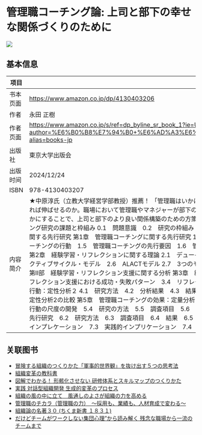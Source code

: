 # 管理職コーチング論: 上司と部下の幸せな関係づくりのために

![](https://m.media-amazon.com/images/I/81mP42dIcDL._SL1500_.jpg)

## 基本信息

| 项目 | 内容 |
| --- | --- |
| 书本页面 | https://www.amazon.co.jp/dp/4130403206 |
| 作者 | 永田 正樹 |
| 作者页面 | https://www.amazon.co.jp/s/ref=dp_byline_sr_book_1?ie=UTF8&field-author=%E6%B0%B8%E7%94%B0+%E6%AD%A3%E6%A8%B9&text=%E6%B0%B8%E7%94%B0+%E6%AD%A3%E6%A8%B9&sort=relevancerank&search-alias=books-jp |
| 出版社 | 東京大学出版会 |
| 出版时间 | 2024/12/24 |
| ISBN | 978-4130403207 |
| 内容简介 | ★中原淳氏（立教大学経営学部教授）推薦！ 「管理職はいかにひとを育てればよいのか？唯一無二の学術的解説管理職によるコーチングの実態解明」  部下の能力をどうすれば伸ばせるのか。職場において管理職やマネジャーが部下の職務遂行をサポートする活動である管理職コーチングのプロセスを実証調査の定性的・定量的な分析から明らかにすることで、上司と部下のより良い関係構築のための方策を浮かび上がらせる。   【主要目次】 はじめに：上司と部下の幸せな関係づくりのために  序章　管理職コーチング研究の課題と枠組み 0.1　問題意識　0.2　研究の枠組み　0.3　本書の構成　0.4　想定する読者　0.5　小括  第Ⅰ部　管理職コーチング、経験学習・リフレクションに関する先行研究  第1章　管理職コーチングに関する先行研究 1.1　コーチングとは　1.2　管理職コーチング研究の全体像　1.3　管理職コーチングの定義　1.4　管理職コーチングの行動　1.5　管理職コーチングの先行要因　1.6　管理職コーチングの成果　1.7　管理職コーチングの媒介要因　1.8　管理職コーチングの調整要因　1.9　小括  第2章　経験学習・リフレクションに関する理論 2.1　デューイの経験理論　2.2　行為の中の内省　2.3　批判的内省　2.4　コルブの経験学習理論　2.5　ギブスのリフレクティブサイクル・モデル　2.6　ALACTモデル 2.7　3つのモデルの比較　2.8　経験学習・リフレクション研究の課題　2.9　リサーチクエスチョン　2.10　小括　補論　  第II部　経験学習・リフレクション支援に関する分析  第3章　経験学習・リフレクション支援の成功事例・失敗事例：定性分析１ 3.1　研究方法　3.2　分析結果　3.3　リフレクション支援における成功・失敗パターン　3.4　リフレクション支援における成功・失敗パターンのまとめ　3.5　小括  第4章　部下育成能力の高いマネジャーの育成行動：定性分析２ 4.1　研究方法　4.2　分析結果　4.3　結果の概要とストーリーライン　4.4　経験学習・リフレクション支援の具体例　4.5　小括　4.6　定性分析1と定性分析2の比較  第5章　管理職コーチングの効果：定量分析１ 5.1　4つの心理的状態の選択理由　5.2　管理職コーチングと部下の心理的状態　5.3　管理職コーチング行動の尺度の開発　5.4　研究の方法　5.5　調査項目　5.6　分析結果　5.7　発見事実　5.8　小括  第6章　部下の性別による管理職コーチングの効果：定量分析２ 6.1　先行研究　6.2　研究方法　6.3　調査項目　6.4　結果　6.5　発見事実　6.6　小括  第7章　結論：成果を生み出す管理職コーチング 7.1　発見事実の整理　7.2　理論的インプレケーション　7.3　実践的インプリケーション　7.4　本研究の限界と今後の課題  おわりに |

## 关联图书

- [冒険する組織のつくりかた「軍事的世界観」を抜け出す５つの思考法](https://www.amazon.co.jp/%E5%86%92%E9%99%BA%E3%81%99%E3%82%8B%E7%B5%84%E7%B9%94%E3%81%AE%E3%81%A4%E3%81%8F%E3%82%8A%E3%81%8B%E3%81%9F%E3%80%8C%E8%BB%8D%E4%BA%8B%E7%9A%84%E4%B8%96%E7%95%8C%E8%A6%B3%E3%80%8D%E3%82%92%E6%8A%9C%E3%81%91%E5%87%BA%E3%81%99%EF%BC%95%E3%81%A4%E3%81%AE%E6%80%9D%E8%80%83%E6%B3%95-%E5%AE%89%E6%96%8E%E5%8B%87%E6%A8%B9/dp/4799331175/ref=pd_sbs_d_sccl_2_1/357-5535413-9877622?pd_rd_w=zlXsI&content-id=amzn1.sym.13eb81e1-7d13-4eb9-803d-fea9198bc9c1&pf_rd_p=13eb81e1-7d13-4eb9-803d-fea9198bc9c1&pf_rd_r=82QXQNNHT8VG07BYAET2&pd_rd_wg=fIsrP&pd_rd_r=ee129899-9f3f-4923-bf2a-3495e4dc81a6&pd_rd_i=4799331175&psc=1)
- [組織変革の教科書](https://www.amazon.co.jp/%E7%B5%84%E7%B9%94%E5%A4%89%E9%9D%A9%E3%81%AE%E6%95%99%E7%A7%91%E6%9B%B8-%E5%8F%A4%E9%87%8E-%E5%BA%B8%E4%B8%80/dp/4492522395/ref=pd_sbs_d_sccl_2_2/357-5535413-9877622?pd_rd_w=zlXsI&content-id=amzn1.sym.13eb81e1-7d13-4eb9-803d-fea9198bc9c1&pf_rd_p=13eb81e1-7d13-4eb9-803d-fea9198bc9c1&pf_rd_r=82QXQNNHT8VG07BYAET2&pd_rd_wg=fIsrP&pd_rd_r=ee129899-9f3f-4923-bf2a-3495e4dc81a6&pd_rd_i=4492522395&psc=1)
- [図解でわかる！ 形骸化させない 研修体系とスキルマップのつくりかた](https://www.amazon.co.jp/%E5%9B%B3%E8%A7%A3%E3%81%A7%E3%82%8F%E3%81%8B%E3%82%8B%EF%BC%81-%E5%BD%A2%E9%AA%B8%E5%8C%96%E3%81%95%E3%81%9B%E3%81%AA%E3%81%84-%E7%A0%94%E4%BF%AE%E4%BD%93%E7%B3%BB%E3%81%A8%E3%82%B9%E3%82%AD%E3%83%AB%E3%83%9E%E3%83%83%E3%83%97%E3%81%AE%E3%81%A4%E3%81%8F%E3%82%8A%E3%81%8B%E3%81%9F-%E6%A0%AA%E5%BC%8F%E4%BC%9A%E7%A4%BE%E3%83%95%E3%82%A3%E3%83%BC%E3%83%AB%E3%83%89%E3%83%9E%E3%83%8D%E3%83%BC%E3%82%B8%E3%83%A1%E3%83%B3%E3%83%88%E3%83%BB%E3%83%92%E3%83%A5%E3%83%BC%E3%83%9E%E3%83%B3%E3%83%AA%E3%82%BD%E3%83%BC%E3%82%B9/dp/4910286462/ref=pd_sbs_d_sccl_2_3/357-5535413-9877622?pd_rd_w=zlXsI&content-id=amzn1.sym.13eb81e1-7d13-4eb9-803d-fea9198bc9c1&pf_rd_p=13eb81e1-7d13-4eb9-803d-fea9198bc9c1&pf_rd_r=82QXQNNHT8VG07BYAET2&pd_rd_wg=fIsrP&pd_rd_r=ee129899-9f3f-4923-bf2a-3495e4dc81a6&pd_rd_i=4910286462&psc=1)
- [実践 対話型組織開発 生成的変革のプロセス](https://www.amazon.co.jp/%E5%AE%9F%E8%B7%B5-%E5%AF%BE%E8%A9%B1%E5%9E%8B%E7%B5%84%E7%B9%94%E9%96%8B%E7%99%BA-%E7%94%9F%E6%88%90%E7%9A%84%E5%A4%89%E9%9D%A9%E3%81%AE%E3%83%97%E3%83%AD%E3%82%BB%E3%82%B9-%E3%82%B8%E3%83%A3%E3%83%BC%E3%83%B4%E3%82%A3%E3%82%B9%E3%83%BB%E3%83%96%E3%83%83%E3%82%B7%E3%83%A5/dp/4799331043/ref=pd_sbs_d_sccl_2_4/357-5535413-9877622?pd_rd_w=zlXsI&content-id=amzn1.sym.13eb81e1-7d13-4eb9-803d-fea9198bc9c1&pf_rd_p=13eb81e1-7d13-4eb9-803d-fea9198bc9c1&pf_rd_r=82QXQNNHT8VG07BYAET2&pd_rd_wg=fIsrP&pd_rd_r=ee129899-9f3f-4923-bf2a-3495e4dc81a6&pd_rd_i=4799331043&psc=1)
- [組織の風の中に立て　風通しのよさが組織の力を高める](https://www.amazon.co.jp/%E7%B5%84%E7%B9%94%E3%81%AE%E9%A2%A8%E3%81%AE%E4%B8%AD%E3%81%AB%E7%AB%8B%E3%81%A6-%E9%A2%A8%E9%80%9A%E3%81%97%E3%81%AE%E3%82%88%E3%81%95%E3%81%8C%E7%B5%84%E7%B9%94%E3%81%AE%E5%8A%9B%E3%82%92%E9%AB%98%E3%82%81%E3%82%8B-%E4%B8%AD%E5%B7%9D-%E6%B5%A9%E4%BA%BA/dp/4286256634/ref=pd_sbs_d_sccl_2_5/357-5535413-9877622?pd_rd_w=zlXsI&content-id=amzn1.sym.13eb81e1-7d13-4eb9-803d-fea9198bc9c1&pf_rd_p=13eb81e1-7d13-4eb9-803d-fea9198bc9c1&pf_rd_r=82QXQNNHT8VG07BYAET2&pd_rd_wg=fIsrP&pd_rd_r=ee129899-9f3f-4923-bf2a-3495e4dc81a6&pd_rd_i=4286256634&psc=1)
- [管理職のチカラ（管理職の力）　～採用も、業績も、人材育成で変わる～](https://www.amazon.co.jp/%E7%AE%A1%E7%90%86%E8%81%B7%E3%81%AE%E3%83%81%E3%82%AB%E3%83%A9%EF%BC%88%E7%AE%A1%E7%90%86%E8%81%B7%E3%81%AE%E5%8A%9B%EF%BC%89-%EF%BD%9E%E6%8E%A1%E7%94%A8%E3%82%82%E3%80%81%E6%A5%AD%E7%B8%BE%E3%82%82%E3%80%81%E4%BA%BA%E6%9D%90%E8%82%B2%E6%88%90%E3%81%A7%E5%A4%89%E3%82%8F%E3%82%8B%EF%BD%9E-%E9%96%A2%E9%87%8E-%E5%90%89%E8%A8%98/dp/4833452413/ref=pd_sbs_d_sccl_2_6/357-5535413-9877622?pd_rd_w=zlXsI&content-id=amzn1.sym.13eb81e1-7d13-4eb9-803d-fea9198bc9c1&pf_rd_p=13eb81e1-7d13-4eb9-803d-fea9198bc9c1&pf_rd_r=82QXQNNHT8VG07BYAET2&pd_rd_wg=fIsrP&pd_rd_r=ee129899-9f3f-4923-bf2a-3495e4dc81a6&pd_rd_i=4833452413&psc=1)
- [組織論の名著３０ (ちくま新書 １８３１)](https://www.amazon.co.jp/%E7%B5%84%E7%B9%94%E8%AB%96%E3%81%AE%E5%90%8D%E8%91%97%EF%BC%93%EF%BC%90-%E3%81%A1%E3%81%8F%E3%81%BE%E6%96%B0%E6%9B%B8-%EF%BC%91%EF%BC%98%EF%BC%93%EF%BC%91-%E9%AB%98%E5%B0%BE-%E7%BE%A9%E6%98%8E/dp/448007662X/ref=pd_sbs_d_sccl_2_7/357-5535413-9877622?pd_rd_w=zlXsI&content-id=amzn1.sym.13eb81e1-7d13-4eb9-803d-fea9198bc9c1&pf_rd_p=13eb81e1-7d13-4eb9-803d-fea9198bc9c1&pf_rd_r=82QXQNNHT8VG07BYAET2&pd_rd_wg=fIsrP&pd_rd_r=ee129899-9f3f-4923-bf2a-3495e4dc81a6&pd_rd_i=448007662X&psc=1)
- [だけどチームがワークしない集団心理”から読み解く 残念な職場から一流のチームまで](https://www.amazon.co.jp/%E3%81%A0%E3%81%91%E3%81%A9%E3%83%81%E3%83%BC%E3%83%A0%E3%81%8C%E3%83%AF%E3%83%BC%E3%82%AF%E3%81%97%E3%81%AA%E3%81%84-%E2%80%95%E2%80%95%E2%80%9C%E9%9B%86%E5%9B%A3%E5%BF%83%E7%90%86%E2%80%9D%E3%81%8B%E3%82%89%E8%AA%AD%E3%81%BF%E8%A7%A3%E3%81%8F-%E6%AE%8B%E5%BF%B5%E3%81%AA%E8%81%B7%E5%A0%B4%E3%81%8B%E3%82%89%E4%B8%80%E6%B5%81%E3%81%AE%E3%83%81%E3%83%BC%E3%83%A0%E3%81%BE%E3%81%A7-%E7%B8%84%E7%94%B0-%E5%81%A5%E6%82%9F/dp/4296002228/ref=pd_sim_d_sccl_3_6/357-5535413-9877622?pd_rd_w=c7eFl&content-id=amzn1.sym.d686209d-8edb-4501-90de-4e255f5b32cf&pf_rd_p=d686209d-8edb-4501-90de-4e255f5b32cf&pf_rd_r=82QXQNNHT8VG07BYAET2&pd_rd_wg=fIsrP&pd_rd_r=ee129899-9f3f-4923-bf2a-3495e4dc81a6&pd_rd_i=4296002228&psc=1)

